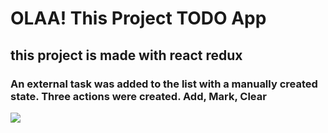 <h1> OLAA! This Project TODO App </h1>
<h2>this project is made with react redux</h2>
<h3>An external task was added to the list with a manually created state. Three actions were created. Add, Mark, Clear</h3>
<img src="screen.jpg">